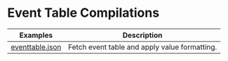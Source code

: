 # Event Table Compilations

| Examples | Description |
| --- | --- |
| [eventtable.json](./eventtable.json)| Fetch event table and apply value formatting.
